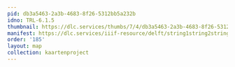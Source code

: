 ```yaml
---
pid: db3a5463-2a3b-4683-8f26-5312bb5a232b
idno: TRL-6.1.5
thumbnail: https://dlc.services/thumbs/7/4/db3a5463-2a3b-4683-8f26-5312bb5a232b/full/400,339/0/default.jpg
manifest: https://dlc.services/iiif-resource/delft/string1string2string3/kaartenproject-2007/TRL-6.1.5
order: '185'
layout: map
collection: kaartenproject
---
```

